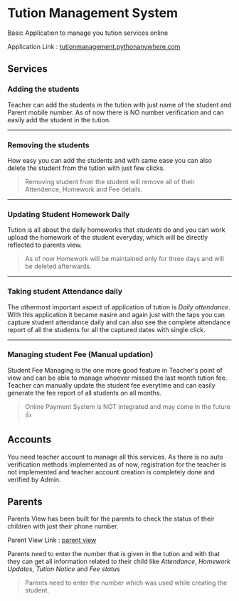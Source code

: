 # Tution Management System
Basic Application to manage you tution services online

Application Link : [tutionmanagement.pythonanywhere.com](https://tutionmanagement.pythonanywhere.com/accounts/login/)

## Services

### Adding the students

Teacher can add the students in the tution with just name of the student and Parent mobile number. As of now there is NO number verification and can easily add the student in the tution.

---

### Removing the students

How easy you can add the students and with same ease you can also delete the student from the tution with just few clicks.
>Removing student from the student will remove all of their Attendence, Homework and Fee details.

---

### Updating Student Homework Daily

Tution is all about the daily homeworks that *students* do and you can work upload the homework of the student everyday, which will be directly reflected to parents view.

>As of now Homework will be maintained only for three days and will be deleted afterwards.

---

### Taking student Attendance daily

The othermost important aspect of application of tution is *Daily attendance*. With this application it became easire and again just with the taps you can capture student attendance daily and can also see the complete attendance report of all the students for all the captured dates with single click.

---

### Managing student Fee (Manual updation)

Student Fee Managing is the one more good feature in Teacher's point of view and can be able to manage whoever missed the last month tution fee. Teacher can manually update the student fee everytime and can easily generate the fee report of all students on all months.

>Online Payment System is NOT integrated and may come in the future :thumbsup:

## Accounts

You need teacher account to manage all this services. As there is no auto verification methods implemented as of now, registration for the teacher is not implemented and teacher account creation is completely done and verified by Admin.

## Parents
Parents View has been built for the parents to check the status of their children with just their phone number.

Parent View Link : [parent view](https://tutionmanagement.pythonanywhere.com/parents/home/)

Parents need to enter the number that is given in the tution and with that they can get all information related to their child like *Attendance*, *Homework Updates*, *Tution Notice* and *Fee status*

>Parents need to enter the number which was used while creating the student.

